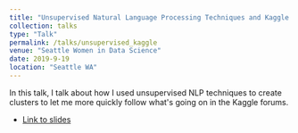 ```yaml
---
title: "Unsupervised Natural Language Processing Techniques and Kaggle Forums"
collection: talks
type: "Talk"
permalink: /talks/unsupervised_kaggle
venue: "Seattle Women in Data Science"
date: 2019-9-19
location: "Seattle WA"
---
```


In this talk, I talk about how I used unsupervised NLP techniques to create clusters to let me more quickly follow what's going on in the Kaggle forums.

* [Link to slides](http://www.rctatman.com/files/Tatman_2019_UnsupervisedNLPKaggleForums.pdf)
